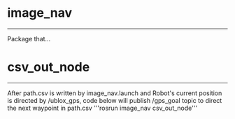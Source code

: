 # image_nav
---
Package that...

# csv_out_node
---
After path.csv is written by image_nav.launch and Robot's current position is directed by /ublox_gps, code below will publish /gps_goal topic to direct the next waypoint in path.csv
'''rosrun image_nav csv_out_node'''

